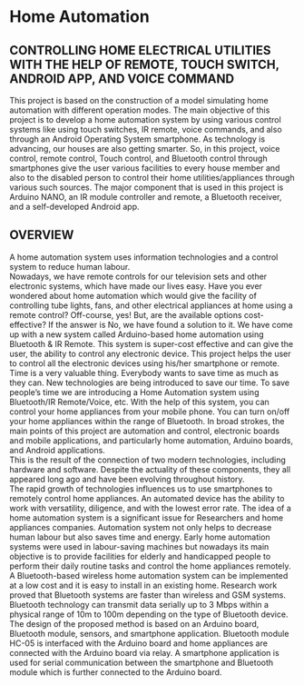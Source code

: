 # Home Automation 
## CONTROLLING HOME ELECTRICAL UTILITIES WITH THE HELP OF REMOTE, TOUCH SWITCH, ANDROID APP, AND VOICE COMMAND

This project is based on the construction of a model simulating home automation with different operation modes. The main objective of this project is to develop a home automation system by using various control systems like using touch switches, IR remote, voice commands, and also through an Android Operating System smartphone. As technology is advancing, our houses are also getting smarter. So, in this project, voice control, remote control, Touch control, and Bluetooth control through smartphones give the user various facilities to every house member and also to the disabled person to control their home utilities/appliances through various such sources. The major component that is used in this project is Arduino NANO, an IR module controller and remote, a Bluetooth receiver, and a self-developed Android app.

## OVERVIEW
A home automation system uses information technologies and a control system to reduce human labour.<br>
Nowadays, we have remote controls for our television sets and other electronic systems, which have made our lives easy. Have you ever wondered about home automation which would give the facility of controlling tube lights, fans, and other electrical appliances at home using a remote control? Off-course, yes! But, are the available options cost-effective? If the answer is No, we have found a solution to it. We have come up with a new system called Arduino-based home automation using Bluetooth & IR Remote. This system is super-cost effective and can give the user, the ability to control any electronic device. This project helps the user to control all the electronic devices using his/her smartphone or remote. Time is a very valuable thing. Everybody wants to save time as much as they can. New technologies are being introduced to save our time. To save people’s time we are introducing a Home Automation system using Bluetooth/IR Remote/Voice, etc. With the help of this system, you can control your home appliances from your mobile phone. You can turn on/off your home appliances within the range of Bluetooth. In broad strokes, the main points of this project are automation and control, electronic boards and mobile applications, and particularly home automation, Arduino boards, and Android applications. <br>
This is the result of the connection of two modern technologies, including hardware and software. Despite the actuality of these components, they all appeared long ago and have been evolving throughout history. <br>
The rapid growth of technologies influences us to use smartphones to remotely control home appliances. An automated device has the ability to work with versatility, diligence, and with the lowest error rate. The idea of a home automation system is a significant issue for Researchers and home appliances companies. Automation system not only helps to decrease human labour but also saves time and energy. Early home automation systems were used in labour-saving machines but nowadays its main objective is to provide facilities for elderly and handicapped people to perform their daily routine tasks and control the home appliances remotely. A Bluetooth-based wireless home automation system can be implemented at a low cost and it is easy to install in an existing home. Research work proved that Bluetooth systems are faster than wireless and GSM systems. Bluetooth technology can transmit data serially up to 3 Mbps within a physical range of 10m to 100m depending on the type of Bluetooth device. The design of the proposed method is based on an Arduino board, Bluetooth module, sensors, and smartphone application. Bluetooth module HC-05 is interfaced with the Arduino board and home appliances are connected with the Arduino board via relay. A smartphone application is used for serial communication between the smartphone and Bluetooth module which is further connected to the Arduino board.
